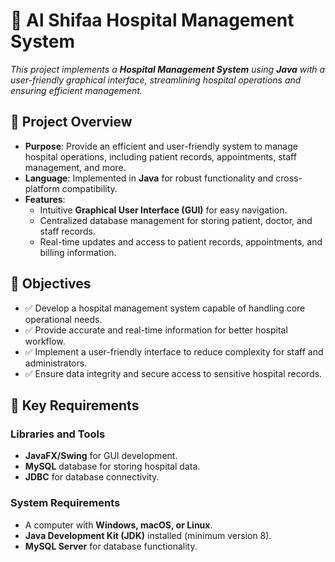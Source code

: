 # 🏥 Al Shifaa Hospital Management System

*This project implements a **Hospital Management System** using **Java** with a user-friendly graphical interface, streamlining hospital operations and ensuring efficient management.*

## 📜 Project Overview

- **Purpose**: Provide an efficient and user-friendly system to manage hospital operations, including patient records, appointments, staff management, and more.
- **Language**: Implemented in **Java** for robust functionality and cross-platform compatibility.
- **Features**:
  - Intuitive **Graphical User Interface (GUI)** for easy navigation.
  - Centralized database management for storing patient, doctor, and staff records.
  - Real-time updates and access to patient records, appointments, and billing information.

## 🎯 Objectives

- ✅ Develop a hospital management system capable of handling core operational needs.
- ✅ Provide accurate and real-time information for better hospital workflow.
- ✅ Implement a user-friendly interface to reduce complexity for staff and administrators.
- ✅ Ensure data integrity and secure access to sensitive hospital records.

## 📍 Key Requirements

### Libraries and Tools
- **JavaFX/Swing** for GUI development.
- **MySQL** database for storing hospital data.
- **JDBC** for database connectivity.

### System Requirements
- A computer with **Windows, macOS, or Linux**.
- **Java Development Kit (JDK)** installed (minimum version 8).
- **MySQL Server** for database functionality.

